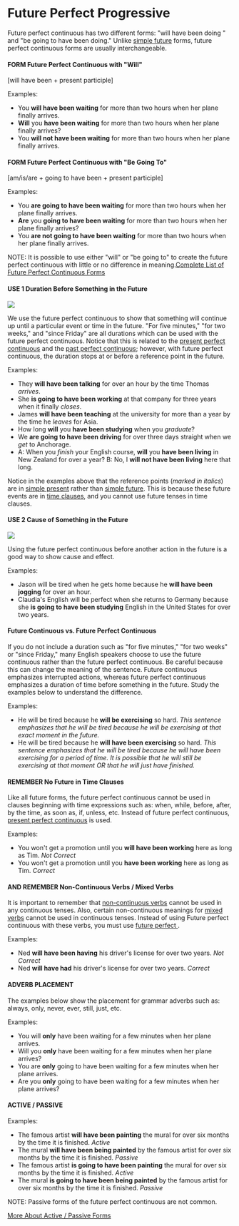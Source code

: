# Future Perfect Progressive

Future perfect continuous has two different forms: "will have been doing " and "be going to have been doing." Unlike [simple future](https://www.englishpage.com/verbpage/simplefuture.html) forms, future perfect continuous forms are usually interchangeable.

#### FORM Future Perfect Continuous with "Will"

\[will have been + present participle\]

Examples:

* You **will have been waiting** for more than two hours when her plane finally arrives.
* **Will** you **have been waiting** for more than two hours when her plane finally arrives?
* You **will not have been waiting** for more than two hours when her plane finally arrives.

#### FORM Future Perfect Continuous with "Be Going To"

\[am/is/are + going to have been + present participle\]

Examples:

* You **are going to have been waiting** for more than two hours when her plane finally arrives.
* **Are** you **going to have been waiting** for more than two hours when her plane finally arrives?
* You **are not going to have been waiting** for more than two hours when her plane finally arrives.

NOTE: It is possible to use either "will" or "be going to" to create the future perfect continuous with little or no difference in meaning.[Complete List of Future Perfect Continuous Forms](https://www.englishpage.com/verbpage/futureperfectcontinuousforms.html)

#### USE 1 Duration Before Something in the Future

![](https://www.englishpage.com/image/verbs/futureperfectcontinuous.gif)

We use the future perfect continuous to show that something will continue up until a particular event or time in the future. "For five minutes," "for two weeks," and "since Friday" are all durations which can be used with the future perfect continuous. Notice that this is related to the [present perfect continuous](https://www.englishpage.com/verbpage/presentperfectcontinuous.html) and the [past perfect continuous](https://www.englishpage.com/verbpage/pastperfectcontinuous.html); however, with future perfect continuous, the duration stops at or before a reference point in the future.

Examples:

* They **will have been talking** for over an hour by the time Thomas _arrives_.
* She **is going to have been working** at that company for three years when it finally _closes_.
* James **will have been teaching** at the university for more than a year by the time he _leaves_ for Asia.
* How long **will** you **have been studying** when you _graduate_?
* We **are going to have been driving** for over three days straight when we _get_ to Anchorage.
* A: When you _finish_ your English course, **will** you **have been living** in New Zealand for over a year? B: No, I **will not have been living** here that long.

Notice in the examples above that the reference points \(_marked in italics_\) are in [simple present](https://www.englishpage.com/verbpage/simplepresent.html) rather than [simple future](https://www.englishpage.com/verbpage/simplefuture.html). This is because these future events are in [time clauses](https://www.englishpage.com/verbpage/simplefuture.html#tc), and you cannot use future tenses in time clauses.

#### USE 2 Cause of Something in the Future

![](https://www.englishpage.com/image/verbs/futureperfectcontinuous.gif)

Using the future perfect continuous before another action in the future is a good way to show cause and effect.

Examples:

* Jason will be tired when he gets home because he **will have been jogging** for over an hour.
* Claudia's English will be perfect when she returns to Germany because she **is going to have been studying** English in the United States for over two years.

#### Future Continuous vs. Future Perfect Continuous

If you do not include a duration such as "for five minutes," "for two weeks" or "since Friday," many English speakers choose to use the future continuous rather than the future perfect continuous. Be careful because this can change the meaning of the sentence. Future continuous emphasizes interrupted actions, whereas future perfect continuous emphasizes a duration of time before something in the future. Study the examples below to understand the difference.

Examples:

* He will be tired because he **will be exercising** so hard. _This sentence emphasizes that he will be tired because he will be exercising at that exact moment in the future._
* He will be tired because he **will have been exercising** so hard. _This sentence emphasizes that he will be tired because he will have been exercising for a period of time. It is possible that he will still be exercising at that moment OR that he will just have finished._ 

#### REMEMBER No Future in Time Clauses

Like all future forms, the future perfect continuous cannot be used in clauses beginning with time expressions such as: when, while, before, after, by the time, as soon as, if, unless, etc. Instead of future perfect continuous, [present perfect continuous](https://www.englishpage.com/verbpage/presentperfectcontinuous.html) is used.

Examples:

* You won't get a promotion until you **will have been working** here as long as Tim. _Not Correct_
* You won't get a promotion until you **have been working** here as long as Tim. _Correct_

#### AND REMEMBER Non-Continuous Verbs / Mixed Verbs

It is important to remember that [non-continuous verbs](https://www.englishpage.com/verbpage/types.html) cannot be used in any continuous tenses. Also, certain non-continuous meanings for [mixed verbs](https://www.englishpage.com/verbpage/types.html) cannot be used in continuous tenses. Instead of using Future perfect continuous with these verbs, you must use [future perfect ](https://www.englishpage.com/verbpage/futureperfect.html).

Examples:

* Ned **will have been having** his driver's license for over two years. _Not Correct_
* Ned **will have had** his driver's license for over two years. _Correct_

#### ADVERB PLACEMENT

The examples below show the placement for grammar adverbs such as: always, only, never, ever, still, just, etc.

Examples:

* You will **only** have been waiting for a few minutes when her plane arrives.
* Will you **only** have been waiting for a few minutes when her plane arrives?
* You are **only** going to have been waiting for a few minutes when her plane arrives.
* Are you **only** going to have been waiting for a few minutes when her plane arrives?

#### ACTIVE / PASSIVE

Examples:

* The famous artist **will have been painting** the mural for over six months by the time it is finished. _Active_
* The mural **will have been being painted** by the famous artist for over six months by the time it is finished. _Passive_
* The famous artist **is going to have been painting** the mural for over six months by the time it is finished. _Active_
* The mural **is going to have been being painted** by the famous artist for over six months by the time it is finished. _Passive_

NOTE: Passive forms of the future perfect continuous are not common.

[More About Active / Passive Forms](https://www.englishpage.com/verbpage/activepassive.html)

